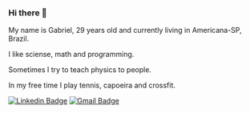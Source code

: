 ### Hi there 👋


My name is Gabriel, 29 years old and currently living in Americana-SP, Brazil.

I like sciense, math and programming.

Sometimes I try to teach physics to people.

In my free time I play tennis, capoeira and crossfit.

[![Linkedin Badge](https://img.shields.io/badge/-GabrielErrera-blue?style=flat-square&logo=Linkedin&logoColor=white&link=https://www.linkedin.com/in/gabrielerrera/)](https://www.linkedin.com/in/gabrielerrera/)
 [![Gmail Badge](https://img.shields.io/badge/-errera.camargo@gmail.com-c14438?style=flat-square&logo=Gmail&logoColor=white&link=mailto:errera.camargo@gmail.com)](mailto:errera.camargo@gmail.com)

